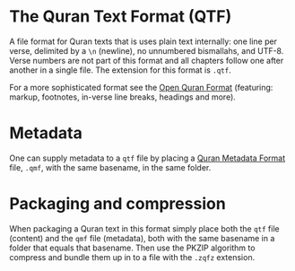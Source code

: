 # The Quran Text Format (QTF)

A file format for Quran texts that is uses plain text internally: one line per verse,
delimited by a `\n` (newline), no unnumbered bismallahs, and UTF-8.
Verse numbers are not part of this format and all chapters follow one after another
in a single file.  The extension for this format is `.qtf`.

For a more sophisticated format see the [Open Quran Format](https://github.com/oqc/oqf)
(featuring: markup, footnotes, in-verse line breaks, headings and more).


# Metadata

One can supply metadata to a `qtf` file by placing a
[Quran Metadata Format](https://github.com/oqc/qmf) file, `.qmf`, with the same
basename, in the same folder.


# Packaging and compression

When packaging a Quran text in this format simply place both the `qtf` file (content)
and the `qmf` file (metadata), both with the same basename in a folder that equals that
basename.  Then use the PKZIP algorithm to compress and bundle them up in to a file
with the `.zqfz` extension.

